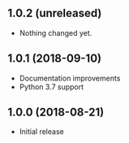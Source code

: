 1.0.2 (unreleased)
------------------

- Nothing changed yet.


1.0.1 (2018-09-10)
------------------

* Documentation improvements
* Python 3.7 support


1.0.0 (2018-08-21)
------------------

* Initial release

